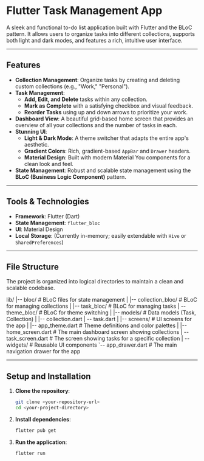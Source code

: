 # Flutter Task Management App

A sleek and functional to-do list application built with Flutter and the BLoC pattern. It allows users to organize tasks into different collections, supports both light and dark modes, and features a rich, intuitive user interface.


---

## Features

- **Collection Management**: Organize tasks by creating and deleting custom collections (e.g., "Work," "Personal").
- **Task Management**:
    - **Add, Edit, and Delete** tasks within any collection.
    - **Mark as Complete** with a satisfying checkbox and visual feedback.
    - **Reorder Tasks** using up and down arrows to prioritize your work.
- **Dashboard View**: A beautiful grid-based home screen that provides an overview of all your collections and the number of tasks in each.
- **Stunning UI**:
    - **Light & Dark Mode**: A theme switcher that adapts the entire app's aesthetic.
    - **Gradient Colors**: Rich, gradient-based `AppBar` and `Drawer` headers.
    - **Material Design**: Built with modern Material You components for a clean look and feel.
- **State Management**: Robust and scalable state management using the **BLoC (Business Logic Component)** pattern.

---

## Tools & Technologies

- **Framework**: Flutter (Dart)
- **State Management**: `flutter_bloc`
- **UI**: Material Design
- **Local Storage**: (Currently in-memory; easily extendable with `Hive` or `SharedPreferences`)

---

## File Structure

The project is organized into logical directories to maintain a clean and scalable codebase.

lib/
|-- bloc/                 # BLoC files for state management
|   |-- collection_bloc/    # BLoC for managing collections
|   |-- task_bloc/          # BLoC for managing tasks
|   -- theme_bloc/         # BLoC for theme switching | |-- models/               # Data models (Task, Collection) |   |-- collection.dart |   -- task.dart
|
|-- screens/              # UI screens for the app
|   |-- app_theme.dart      # Theme definitions and color palettes
|   |-- home_screen.dart    # The main dashboard screen showing collections
|   -- task_screen.dart    # The screen showing tasks for a specific collection | -- widgets/              # Reusable UI components
`-- app_drawer.dart     # The main navigation drawer for the app

---

## Setup and Installation

1.  **Clone the repository**:
    ```sh
    git clone <your-repository-url>
    cd <your-project-directory>
    ```

2.  **Install dependencies**:
    ```sh
    flutter pub get
    ```

3.  **Run the application**:
    ```sh
    flutter run
    ```
